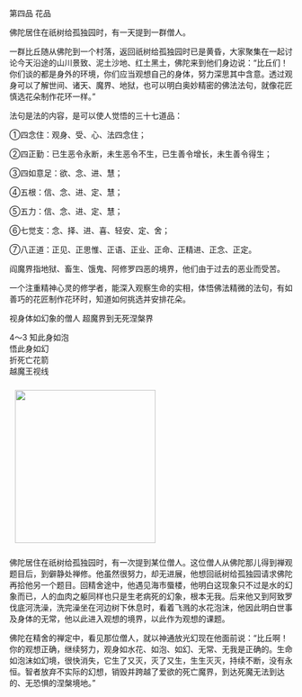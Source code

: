 第四品 花品

佛陀居住在祇树给孤独园时，有一天提到一群僧人。

一群比丘随从佛陀到一个村落，返回祇树给孤独园时已是黄昏，大家聚集在一起讨论今天沿途的山川景致、泥土沙地、红土黑土，佛陀来到他们身边说：“比丘们！你们谈的都是身外的环境，你们应当观想自己的身体，努力深思其中含意。透过观身可以了解世间、诸天、魔界、地狱，也可以明白奥妙精密的佛法法句，就像花匠慎选花朵制作花环一样。”

法句是法的内容，是可以使人觉悟的三十七道品：

①四念住：观身、受、心、法四念住；

②四正勤：已生恶令永断，未生恶令不生，已生善令增长，未生善令得生；

③四如意足：欲、念、进、慧；

④五根：信、念、进、定、慧；

⑤五力：信、念、进、定、慧；

⑥七觉支：念、择、进、喜、轻安、定、舍；

⑦八正道：正见、正思惟、正语、正业、正命、正精进、正念、正定。

阎魔界指地狱、畜生、饿鬼、阿修罗四恶的境界，他们由于过去的恶业而受苦。

一个注重精神心灵的修学者，能深入观察生命的实相，体悟佛法精微的法句，有如善巧的花匠制作花环时，知道如何挑选并安排花朵。



视身体如幻象的僧人 超魔界到无死涅槃界

<div class="e2">
<div>
<p></p> <p>4～3 知此身如泡<br>
 悟此身如幻<br>
 折死亡花箭<br>
 越魔王视线</p>
</div>
<img src="images/fjj-16-3.gif" width="250" height="272" hspace="10" vspace="10"/>
</div>

佛陀居住在祇树给孤独园时，有一次提到某位僧人。这位僧人从佛陀那儿得到禅观题目后，到僻静处禅修。他虽然很努力，却无进展，他想回祇树给孤独园请求佛陀再拾他另一个题目。回精舍途中，他遇见海市蜃楼，他明白这现象只不过是水的幻象而已，人的血肉之躯同样也只是生老病死的幻象，根本无我。后来他又到阿致罗伐底河洗澡，洗完澡坐在河边树下休息时，看着飞溅的水花泡沫，他因此明白世事及身体的无常，他以此进入观想的境界，以此作为观想的课题。

佛陀在精舍的禅定中，看见那位僧人，就以神通放光幻现在他面前说：“比丘啊！你的观想正确，继续努力，观身如水花、如泡、如幻、无常、无我是正确的。生命如泡沫如幻境，很快消失，它生了又灭，灭了又生，生生灭灭，持续不断，没有永恒。智者放弃不实际的幻想，销毁并跨越了爱欲的死亡魔界，到达死魔无法到达的、无恐惧的涅槃境地。”
